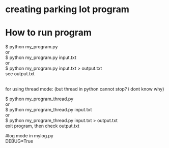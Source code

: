 # creating parking lot program

# How to run program

$ python my_program.py <br />
or <br />
$ python my_program.py input.txt <br />
or <br />
$ python my_program.py input.txt > output.txt <br />
see output.txt <br />
<br />

for using thread mode: (but thread in python cannot stop? i dont know why)<br />

$ python my_program_thread.py <br />
or <br />
$ python my_program_thread.py input.txt <br />
or <br />
$ python my_program_thread.py input.txt > output.txt <br />
exit program, then check output.txt <br />

#log mode
in mylog.py <br />
DEBUG=True<br />
